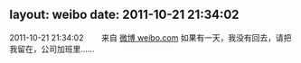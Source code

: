 layout: weibo
date: 2011-10-21 21:34:02
---
2011-10-21 21:34:02  &nbsp;&nbsp;&nbsp;&nbsp;&nbsp;&nbsp; 来自 <a href="http://weibo.com/" rel="nofollow">微博 weibo.com</a>
如果有一天，我没有回去，请把我留在，公司加班里…… ​​​

